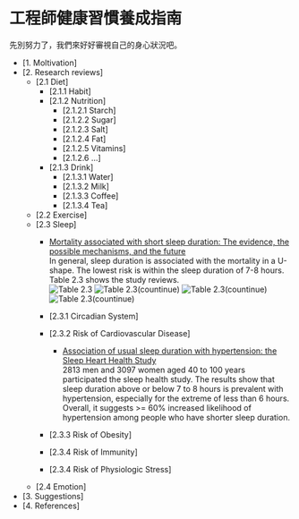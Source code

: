 # 工程師健康習慣養成指南

先別努力了，我們來好好審視自己的身心狀況吧。


- [1. Moltivation]
- [2. Research reviews]
    - [2.1 Diet]
        - [2.1.1 Habit]
        - [2.1.2 Nutrition]
            - [2.1.2.1 Starch]
            - [2.1.2.2 Sugar]
            - [2.1.2.3 Salt] 
            - [2.1.2.4 Fat] 
            - [2.1.2.5 Vitamins] 
            - [2.1.2.6 ...] 
        - [2.1.3 Drink]
            - [2.1.3.1 Water]
            - [2.1.3.2 Milk]
            - [2.1.3.3 Coffee]
            - [2.1.3.4 Tea]
    - [2.2 Exercise]
    - [2.3 Sleep]
        - [Mortality associated with short sleep duration: The evidence, the possible mechanisms, and the future](https://pubmed.ncbi.nlm.nih.gov/19932976/) \
        In general, sleep duration is associated with the mortality in a U-shape. The lowest risk is within the sleep duration of 7-8 hours. Table 2.3 shows the study reviews. \
        ![Table 2.3](https://i.imgur.com/gKJImHL.png)
        ![Table 2.3(countinue)](https://i.imgur.com/l9qR6CN.png)
        ![Table 2.3(countinue)](https://i.imgur.com/WrovLPT.png)
        ![Table 2.3(countinue)](https://i.imgur.com/mhpO80X.png)

        - [2.3.1 Circadian System]
        - [2.3.2 Risk of Cardiovascular Disease]
            - [Association of usual sleep duration with hypertension: the Sleep Heart Health Study](https://pubmed.ncbi.nlm.nih.gov/16944668/) \
            2813 men and 3097 women aged 40 to 100 years participated the sleep health study. The results show that sleep duration above or below 7 to 8 hours is prevalent with hypertension, especially for the extreme of less than 6 hours. Overall, it suggests >= 60% increased likelihood of hypertension among people who have shorter sleep duration.

        - [2.3.3 Risk of Obesity]
        - [2.3.4 Risk of Immunity] 
        - [2.3.4 Risk of Physiologic Stress]
    - [2.4 Emotion]
- [3. Suggestions]
- [4. References]
